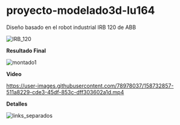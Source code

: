 # proyecto-modelado3d-lu164
Diseño basado en el robot industrial IRB 120 de ABB

![IRB_120](https://user-images.githubusercontent.com/78978037/158731306-3dee4cb3-e222-437e-afcd-f553f3714615.jpg)


**Resultado Final**

![montado1](https://user-images.githubusercontent.com/78978037/158731930-7a5b2685-9e3f-4208-97a1-b88eb0989341.png)

**Video**


https://user-images.githubusercontent.com/78978037/158732857-511a8229-cde3-45df-853c-dff303602a1d.mp4


**Detalles**

![links_separados](https://user-images.githubusercontent.com/78978037/158732013-ccbf8980-fae0-43c0-af34-fef40bdfc237.png)
